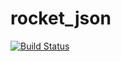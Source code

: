 # rocket_json

[![Build Status](https://travis-ci.org/JohnPeel/rocket_json.svg?branch=master)](https://travis-ci.org/JohnPeel/rocket_json)
